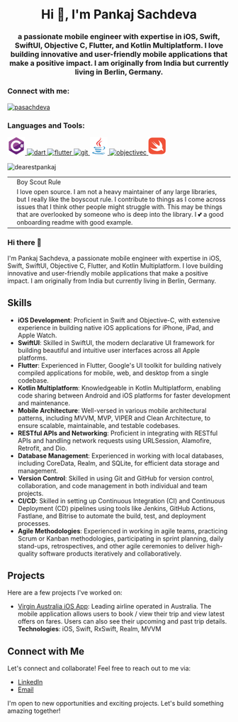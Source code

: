 <h1 align="center">Hi 👋, I'm Pankaj Sachdeva</h1>
<h3 align="center">a passionate mobile engineer with expertise in iOS, Swift, SwiftUI, Objective C, Flutter, and Kotlin Multiplatform. I love building innovative and user-friendly mobile applications that make a positive impact. I am originally from India but currently living in Berlin, Germany.</h3>

<h3 align="left">Connect with me:</h3>
<p align="left">
<a href="https://linkedin.com/in/pasachdeva" target="blank"><img align="center" src="https://raw.githubusercontent.com/rahuldkjain/github-profile-readme-generator/master/src/images/icons/Social/linked-in-alt.svg" alt="pasachdeva" height="30" width="40" /></a>
</p>

<h3 align="left">Languages and Tools:</h3>
<p align="left"> <a href="https://www.w3schools.com/cs/" target="_blank" rel="noreferrer"> <img src="https://raw.githubusercontent.com/devicons/devicon/master/icons/csharp/csharp-original.svg" alt="csharp" width="40" height="40"/> </a> <a href="https://dart.dev" target="_blank" rel="noreferrer"> <img src="https://www.vectorlogo.zone/logos/dartlang/dartlang-icon.svg" alt="dart" width="40" height="40"/> </a> <a href="https://flutter.dev" target="_blank" rel="noreferrer"> <img src="https://www.vectorlogo.zone/logos/flutterio/flutterio-icon.svg" alt="flutter" width="40" height="40"/> </a> <a href="https://git-scm.com/" target="_blank" rel="noreferrer"> <img src="https://www.vectorlogo.zone/logos/git-scm/git-scm-icon.svg" alt="git" width="40" height="40"/> </a> <a href="https://www.java.com" target="_blank" rel="noreferrer"> <img src="https://raw.githubusercontent.com/devicons/devicon/master/icons/java/java-original.svg" alt="java" width="40" height="40"/> </a> <a href="https://developer.apple.com/library/archive/documentation/Cocoa/Conceptual/ProgrammingWithObjectiveC/Introduction/Introduction.html" target="_blank" rel="noreferrer"> <img src="https://www.vectorlogo.zone/logos/apple_objectivec/apple_objectivec-icon.svg" alt="objectivec" width="40" height="40"/> </a> <a href="https://developer.apple.com/swift/" target="_blank" rel="noreferrer"> <img src="https://raw.githubusercontent.com/devicons/devicon/master/icons/swift/swift-original.svg" alt="swift" width="40" height="40"/> </a> </p>

<p><img align="center" src="https://github-readme-stats.vercel.app/api/top-langs?username=dearestpankaj&show_icons=true&locale=en&layout=compact" alt="dearestpankaj" /></p>




<Table>
  <tr>
    <td></td><td>Boy Scout Rule</td>
  </tr>
  <tr>
    <td></td><td>I love open source. I am not a heavy maintainer of any large libraries, but I really like the boyscout rule. I contribute to things as I come across issues that I think other people might struggle with. This may be things that are overlooked by someone who is deep into the library. I 💕 a good onboarding readme with good example.</td>
  </tr>
</Table>









### Hi there 👋

I'm Pankaj Sachdeva, a passionate mobile engineer with expertise in iOS, Swift, SwiftUI, Objective C, Flutter, and Kotlin Multiplatform. I love building innovative and user-friendly mobile applications that make a positive impact. 
I am originally from India but currently living in Berlin, Germany.

## Skills

- **iOS Development**: Proficient in Swift and Objective-C, with extensive experience in building native iOS applications for iPhone, iPad, and Apple Watch.
- **SwiftUI**: Skilled in SwiftUI, the modern declarative UI framework for building beautiful and intuitive user interfaces across all Apple platforms.
- **Flutter**: Experienced in Flutter, Google's UI toolkit for building natively compiled applications for mobile, web, and desktop from a single codebase.
- **Kotlin Multiplatform**: Knowledgeable in Kotlin Multiplatform, enabling code sharing between Android and iOS platforms for faster development and maintenance.
- **Mobile Architecture**: Well-versed in various mobile architectural patterns, including MVVM, MVP, VIPER and Clean Architecture, to ensure scalable, maintainable, and testable codebases.
- **RESTful APIs and Networking**: Proficient in integrating with RESTful APIs and handling network requests using URLSession, Alamofire, Retrofit, and Dio.
- **Database Management**: Experienced in working with local databases, including CoreData, Realm, and SQLite, for efficient data storage and management.
- **Version Control**: Skilled in using Git and GitHub for version control, collaboration, and code management in both individual and team projects.
- **CI/CD**: Skilled in setting up Continuous Integration (CI) and Continuous Deployment (CD) pipelines using tools like Jenkins, GitHub Actions, Fastlane, and Bitrise to automate the build, test, and deployment processes.
- **Agile Methodologies**: Experienced in working in agile teams, practicing Scrum or Kanban methodologies, participating in sprint planning, daily stand-ups, retrospectives, and other agile ceremonies to deliver high-quality software products iteratively and collaboratively.

## Projects

Here are a few projects I've worked on:

- [Virgin Australia iOS App](https://apps.apple.com/au/app/virgin-australia/id1060472593): Leading airline operated in Australia. The mobile application allows users to book / view their trip and view latest offers on fares. Users can also see their upcoming and past trip details.
**Technologies**: iOS, Swift, RxSwift, Realm, MVVM





## Connect with Me

Let's connect and collaborate! Feel free to reach out to me via:

- [LinkedIn]((https://www.linkedin.com/in/pasachdeva/))
- [Email](pankajsachdeva.de@gmail.com)

I'm open to new opportunities and exciting projects. Let's build something amazing together!

<!--
**dearestpankaj/dearestpankaj** is a ✨ _special_ ✨ repository because its `README.md` (this file) appears on your GitHub profile.

Here are some ideas to get you started:

- 🔭 I’m currently working on ...
- 🌱 I’m currently learning ...
- 👯 I’m looking to collaborate on ...
- 🤔 I’m looking for help with ...
- 💬 Ask me about ...
- 📫 How to reach me: ...
- 😄 Pronouns: ...
- ⚡ Fun fact: ...
-->
